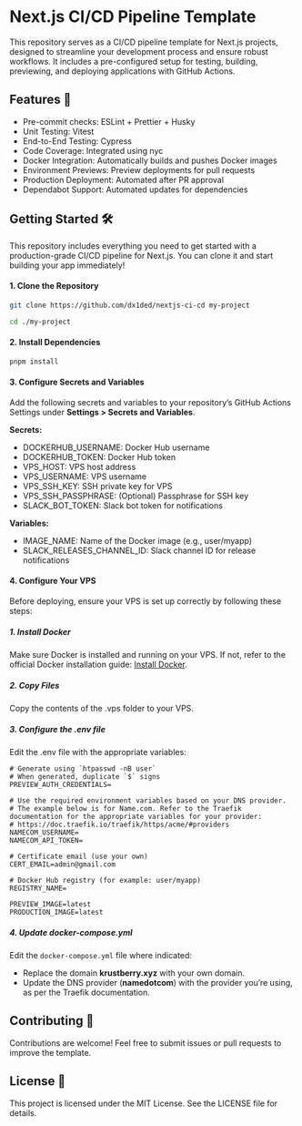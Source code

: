 # Next.js CI/CD Pipeline Template

This repository serves as a CI/CD pipeline template for Next.js projects, designed to streamline your development process and ensure robust workflows. It includes a pre-configured setup for testing, building, previewing, and deploying applications with GitHub Actions.

## Features 🚀

- Pre-commit checks: ESLint + Prettier + Husky
- Unit Testing: Vitest
- End-to-End Testing: Cypress
- Code Coverage: Integrated using nyc
- Docker Integration: Automatically builds and pushes Docker images
- Environment Previews: Preview deployments for pull requests
- Production Deployment: Automated after PR approval
- Dependabot Support: Automated updates for dependencies

## Getting Started 🛠️

This repository includes everything you need to get started with a production-grade CI/CD pipeline for Next.js. You can clone it and start building your app immediately!

#### 1. Clone the Repository
```bash
git clone https://github.com/dx1ded/nextjs-ci-cd my-project

cd ./my-project
```

#### 2. Install Dependencies
```bash
pnpm install
```

#### 3. Configure Secrets and Variables

Add the following secrets and variables to your repository’s GitHub Actions Settings under **Settings > Secrets and Variables**.

**Secrets:**

- DOCKERHUB_USERNAME: Docker Hub username
- DOCKERHUB_TOKEN: Docker Hub token
- VPS_HOST: VPS host address
- VPS_USERNAME: VPS username
- VPS_SSH_KEY: SSH private key for VPS
- VPS_SSH_PASSPHRASE: (Optional) Passphrase for SSH key
- SLACK_BOT_TOKEN: Slack bot token for notifications

**Variables:**

- IMAGE_NAME: Name of the Docker image (e.g., user/myapp)
- SLACK_RELEASES_CHANNEL_ID: Slack channel ID for release notifications


#### 4. Configure Your VPS

Before deploying, ensure your VPS is set up correctly by following these steps:

##### 1. Install Docker

Make sure Docker is installed and running on your VPS. If not, refer to the official Docker installation guide: [Install Docker](https://docs.docker.com/engine/install/).

##### 2. Copy Files

Copy the contents of the .vps folder to your VPS.

##### 3. Configure the .env file

Edit the .env file with the appropriate variables:

```env
# Generate using `htpasswd -nB user`  
# When generated, duplicate `$` signs  
PREVIEW_AUTH_CREDENTIALS=  

# Use the required environment variables based on your DNS provider.  
# The example below is for Name.com. Refer to the Traefik documentation for the appropriate variables for your provider:  
# https://doc.traefik.io/traefik/https/acme/#providers  
NAMECOM_USERNAME=  
NAMECOM_API_TOKEN=  

# Certificate email (use your own)  
CERT_EMAIL=admin@gmail.com  

# Docker Hub registry (for example: user/myapp)  
REGISTRY_NAME=  

PREVIEW_IMAGE=latest  
PRODUCTION_IMAGE=latest 
```

##### 4. Update docker-compose.yml

Edit the `docker-compose.yml` file where indicated:

- Replace the domain **krustberry.xyz** with your own domain.
- Update the DNS provider (**namedotcom**) with the provider you’re using, as per the Traefik documentation.

## Contributing 🤝

Contributions are welcome! Feel free to submit issues or pull requests to improve the template.

## License 📄

This project is licensed under the MIT License. See the LICENSE file for details.
